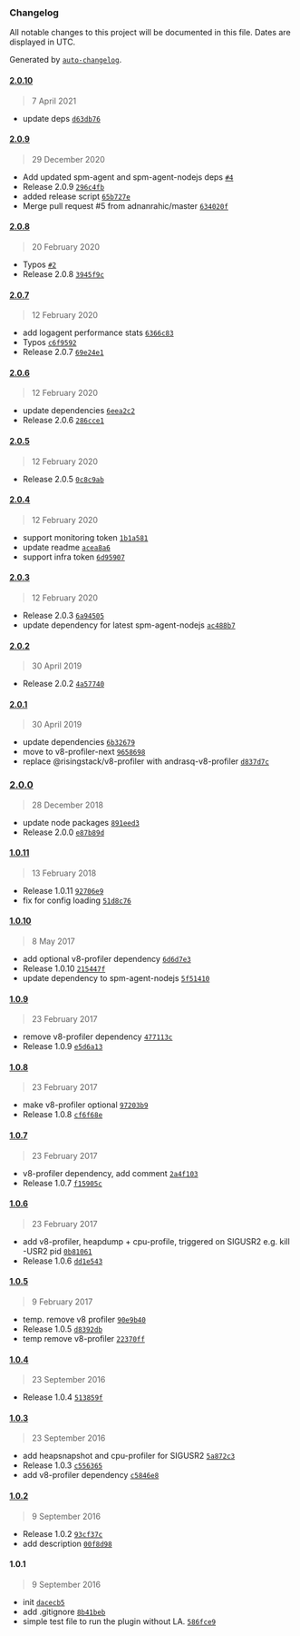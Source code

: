 ### Changelog

All notable changes to this project will be documented in this file. Dates are displayed in UTC.

Generated by [`auto-changelog`](https://github.com/CookPete/auto-changelog).

#### [2.0.10](https://github.com/megastef/logagent-nodejs-monitor/compare/2.0.9...2.0.10)

> 7 April 2021

- update deps [`d63db76`](https://github.com/megastef/logagent-nodejs-monitor/commit/d63db76cb6f817f38c2eaaa41788b1de0701efeb)

#### [2.0.9](https://github.com/megastef/logagent-nodejs-monitor/compare/2.0.8...2.0.9)

> 29 December 2020

- Add updated spm-agent and spm-agent-nodejs deps [`#4`](https://github.com/megastef/logagent-nodejs-monitor/pull/4)
- Release 2.0.9 [`296c4fb`](https://github.com/megastef/logagent-nodejs-monitor/commit/296c4fb82084e5beba9f4ea7b680fd438b1e902c)
- added release script [`65b727e`](https://github.com/megastef/logagent-nodejs-monitor/commit/65b727ef2d2e0a52fa6a0c41c641f1dc9741bc6f)
- Merge pull request #5 from adnanrahic/master [`634020f`](https://github.com/megastef/logagent-nodejs-monitor/commit/634020fea87498ee05fcf9465e2b4f7fbe1d54fd)

#### [2.0.8](https://github.com/megastef/logagent-nodejs-monitor/compare/2.0.7...2.0.8)

> 20 February 2020

- Typos [`#2`](https://github.com/megastef/logagent-nodejs-monitor/pull/2)
- Release 2.0.8 [`3945f9c`](https://github.com/megastef/logagent-nodejs-monitor/commit/3945f9c515c8547c76866e4c0999b996c3136007)

#### [2.0.7](https://github.com/megastef/logagent-nodejs-monitor/compare/2.0.6...2.0.7)

> 12 February 2020

- add logagent performance stats [`6366c83`](https://github.com/megastef/logagent-nodejs-monitor/commit/6366c83bc6534262123dc88a5a02b8908103f900)
- Typos [`c6f9592`](https://github.com/megastef/logagent-nodejs-monitor/commit/c6f9592c3ddd7d765678c20167ac7ee73b55a3e4)
- Release 2.0.7 [`69e24e1`](https://github.com/megastef/logagent-nodejs-monitor/commit/69e24e1c53c42ecab63afe3c97f4d953b8ee79cd)

#### [2.0.6](https://github.com/megastef/logagent-nodejs-monitor/compare/2.0.5...2.0.6)

> 12 February 2020

- update dependencies [`6eea2c2`](https://github.com/megastef/logagent-nodejs-monitor/commit/6eea2c28872f1a9c24b5552a4e35f475ab242934)
- Release 2.0.6 [`286cce1`](https://github.com/megastef/logagent-nodejs-monitor/commit/286cce1f15d3eb7c827a90eb9e3d928d2740e950)

#### [2.0.5](https://github.com/megastef/logagent-nodejs-monitor/compare/2.0.4...2.0.5)

> 12 February 2020

- Release 2.0.5 [`0c8c9ab`](https://github.com/megastef/logagent-nodejs-monitor/commit/0c8c9abad1ae4fca1faebc8fc6a203a052fe1eaf)

#### [2.0.4](https://github.com/megastef/logagent-nodejs-monitor/compare/2.0.3...2.0.4)

> 12 February 2020

- support monitoring token [`1b1a581`](https://github.com/megastef/logagent-nodejs-monitor/commit/1b1a5816ba3e6660401038840d1ac1d61484bc1b)
- update readme [`acea8a6`](https://github.com/megastef/logagent-nodejs-monitor/commit/acea8a684746e55ca031cf8d80bdbaf45aa36eab)
- support infra token [`6d95907`](https://github.com/megastef/logagent-nodejs-monitor/commit/6d95907efb1caa99c9fcc3a1739a40c26ade31f6)

#### [2.0.3](https://github.com/megastef/logagent-nodejs-monitor/compare/2.0.2...2.0.3)

> 12 February 2020

- Release 2.0.3 [`6a94505`](https://github.com/megastef/logagent-nodejs-monitor/commit/6a945053484ade1556d0fd3ac4ab2a39f9fe676f)
- update dependency for latest spm-agent-nodejs [`ac488b7`](https://github.com/megastef/logagent-nodejs-monitor/commit/ac488b7b6766d6d2438e3c2ce8b8bb5d72e87093)

#### [2.0.2](https://github.com/megastef/logagent-nodejs-monitor/compare/2.0.1...2.0.2)

> 30 April 2019

- Release 2.0.2 [`4a57740`](https://github.com/megastef/logagent-nodejs-monitor/commit/4a57740ffec4affdf8cdf0cda33a7c1ea76cb2be)

#### [2.0.1](https://github.com/megastef/logagent-nodejs-monitor/compare/2.0.0...2.0.1)

> 30 April 2019

- update dependencies [`6b32679`](https://github.com/megastef/logagent-nodejs-monitor/commit/6b32679bccee773ff83bf1727a35517919d8caad)
- move to v8-profiler-next [`9658698`](https://github.com/megastef/logagent-nodejs-monitor/commit/9658698d2aeea09f4d0a740bf618e5b2b8eac7fa)
- replace @risingstack/v8-profiler with andrasq-v8-profiler [`d837d7c`](https://github.com/megastef/logagent-nodejs-monitor/commit/d837d7cb13172035f56a77a364e63dbd8a4d06e2)

### [2.0.0](https://github.com/megastef/logagent-nodejs-monitor/compare/1.0.11...2.0.0)

> 28 December 2018

- update node packages [`891eed3`](https://github.com/megastef/logagent-nodejs-monitor/commit/891eed38472febc657c8510ddd0535f825b3eb24)
- Release 2.0.0 [`e87b89d`](https://github.com/megastef/logagent-nodejs-monitor/commit/e87b89d61840ea3929968581b49eb01715f37e91)

#### [1.0.11](https://github.com/megastef/logagent-nodejs-monitor/compare/1.0.10...1.0.11)

> 13 February 2018

- Release 1.0.11 [`92706e9`](https://github.com/megastef/logagent-nodejs-monitor/commit/92706e93678cc7097ed5749ad5bd10680ea7fdb4)
- fix for config loading [`51d8c76`](https://github.com/megastef/logagent-nodejs-monitor/commit/51d8c7661830fb3ab184892a6cfb67500e104b3a)

#### [1.0.10](https://github.com/megastef/logagent-nodejs-monitor/compare/1.0.9...1.0.10)

> 8 May 2017

- add optional v8-profiler dependency [`6d6d7e3`](https://github.com/megastef/logagent-nodejs-monitor/commit/6d6d7e3f0927bda3ffe096ae7177fd3c6e606058)
- Release 1.0.10 [`215447f`](https://github.com/megastef/logagent-nodejs-monitor/commit/215447fbdedd824c4893105cc5fcbd57a1fc2917)
- update dependency to spm-agent-nodejs [`5f51410`](https://github.com/megastef/logagent-nodejs-monitor/commit/5f51410da87be271b29134815b9ce93fab2f184f)

#### [1.0.9](https://github.com/megastef/logagent-nodejs-monitor/compare/1.0.8...1.0.9)

> 23 February 2017

- remove v8-profiler dependency [`477113c`](https://github.com/megastef/logagent-nodejs-monitor/commit/477113c0ea9507c268aed8e2dff8ec41fbe5c9aa)
- Release 1.0.9 [`e5d6a13`](https://github.com/megastef/logagent-nodejs-monitor/commit/e5d6a130190fe9b9888af5c3ef3898ac25794c5d)

#### [1.0.8](https://github.com/megastef/logagent-nodejs-monitor/compare/1.0.7...1.0.8)

> 23 February 2017

- make v8-profiler optional [`97203b9`](https://github.com/megastef/logagent-nodejs-monitor/commit/97203b968af0e9cb02c542bb15eecaf26fb9d30a)
- Release 1.0.8 [`cf6f68e`](https://github.com/megastef/logagent-nodejs-monitor/commit/cf6f68ec8f3dda9ad730e4de134410c8ccdad3ad)

#### [1.0.7](https://github.com/megastef/logagent-nodejs-monitor/compare/1.0.6...1.0.7)

> 23 February 2017

- v8-profiler dependency, add comment [`2a4f103`](https://github.com/megastef/logagent-nodejs-monitor/commit/2a4f103b58a302ae3884c95fa6f3349856f37d12)
- Release 1.0.7 [`f15905c`](https://github.com/megastef/logagent-nodejs-monitor/commit/f15905ce17a553d4ba832e6d838e168e4a100dad)

#### [1.0.6](https://github.com/megastef/logagent-nodejs-monitor/compare/1.0.5...1.0.6)

> 23 February 2017

- add v8-profiler, heapdump + cpu-profile, triggered on SIGUSR2 e.g. kill -USR2 pid [`0b81061`](https://github.com/megastef/logagent-nodejs-monitor/commit/0b81061e0e13777ced9a5a28224cacc1fdb86a24)
- Release 1.0.6 [`dd1e543`](https://github.com/megastef/logagent-nodejs-monitor/commit/dd1e5433e31d778f35c557c6e1dcdb6730850bc1)

#### [1.0.5](https://github.com/megastef/logagent-nodejs-monitor/compare/1.0.4...1.0.5)

> 9 February 2017

- temp. remove v8 profiler [`90e9b40`](https://github.com/megastef/logagent-nodejs-monitor/commit/90e9b404048126f12e926289aa126f1c84cb5a3b)
- Release 1.0.5 [`d8392db`](https://github.com/megastef/logagent-nodejs-monitor/commit/d8392db54db71caa2550786b7a6a2067d68b0b12)
- temp remove v8-profiler [`22370ff`](https://github.com/megastef/logagent-nodejs-monitor/commit/22370ffd966fb28d2ce544ee5dc33ad9146bc4e1)

#### [1.0.4](https://github.com/megastef/logagent-nodejs-monitor/compare/1.0.3...1.0.4)

> 23 September 2016

- Release 1.0.4 [`513859f`](https://github.com/megastef/logagent-nodejs-monitor/commit/513859f700be3973c571a36a643a00a0e82705ec)

#### [1.0.3](https://github.com/megastef/logagent-nodejs-monitor/compare/1.0.2...1.0.3)

> 23 September 2016

- add heapsnapshot and cpu-profiler for SIGUSR2 [`5a872c3`](https://github.com/megastef/logagent-nodejs-monitor/commit/5a872c3d7a70a230ca8867a7f185bb1bd685b657)
- Release 1.0.3 [`c556365`](https://github.com/megastef/logagent-nodejs-monitor/commit/c5563658c1d394f10eb0402fd3d821db4282108c)
- add v8-profiler dependency [`c5846e8`](https://github.com/megastef/logagent-nodejs-monitor/commit/c5846e8720d11a48292bb303feeb3a25f5797159)

#### [1.0.2](https://github.com/megastef/logagent-nodejs-monitor/compare/1.0.1...1.0.2)

> 9 September 2016

- Release 1.0.2 [`93cf37c`](https://github.com/megastef/logagent-nodejs-monitor/commit/93cf37ceed23c37e1929783810d48b421e25d040)
- add description [`00f8d98`](https://github.com/megastef/logagent-nodejs-monitor/commit/00f8d980cbc5dfd529445733b7acc29acde66bc1)

#### 1.0.1

> 9 September 2016

- init [`dacecb5`](https://github.com/megastef/logagent-nodejs-monitor/commit/dacecb5b1a25ca3451cfb5efba5daebbb85123fd)
- add .gitignore [`8b41beb`](https://github.com/megastef/logagent-nodejs-monitor/commit/8b41bebc1f119d57416cd4cd2ecea5b8c5b2be7b)
- simple test file to run the plugin without LA. [`586fce9`](https://github.com/megastef/logagent-nodejs-monitor/commit/586fce98cef865ca5cb4caf8278f060cb749fd9c)
